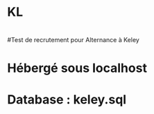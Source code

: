 # KL
#
#Test de recrutement pour Alternance à Keley
#
# Hébergé sous localhost
# Database : keley.sql
